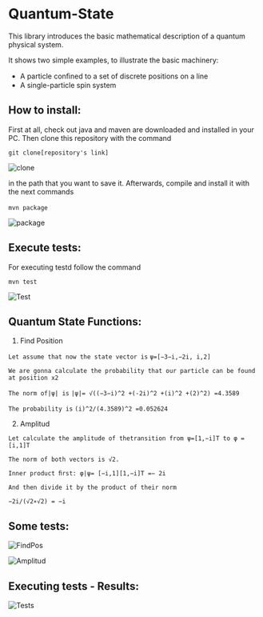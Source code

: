 # Quantum-State

This library introduces the basic mathematical description of a quantum physical system. 

It shows two simple examples, to illustrate the basic machinery:

- A particle conﬁned to a set of discrete positions on a line 
- A single-particle spin system
 

## How to install:
First at all, check out java and maven are downloaded and installed in your PC.
Then clone this repository with the command ­

```git clone[repository's link]­``` 

![clone](https://user-images.githubusercontent.com/53835467/66263790-6113c980-e7be-11e9-83ad-63c8567fd10c.PNG)

in the path that you want to save it.
Afterwards, compile and install it with the next commands

­```mvn package­```

![package](https://user-images.githubusercontent.com/53835467/66263795-6a9d3180-e7be-11e9-9b50-d6b7282dc017.PNG)


## Execute tests:
For executing testd follow the command

```mvn test```

![Test](https://user-images.githubusercontent.com/53835467/66263801-77ba2080-e7be-11e9-8d18-c2fbe1cbeb22.PNG)

## Quantum State Functions:

1. Find Position

``` Let assume that now the state vector is ```
``` ψ=[−3−i,−2i, i,2] ```

``` We are gonna calculate the probability that our particle can be found at position x2 ```

``` The norm of|ψ| is ```
``` |ψ|= √((−3−i)^2 +(-2i)^2 +(i)^2 +(2)^2) =4.3589 ```

``` The probability is ```
``` (i)^2/(4.3589)^2 =0.052624 ```


2. Amplitud

``` Let calculate the amplitude of thetransition from ψ=[1,−i]T to φ =[i,1]T ```

``` The norm of both vectors is √2. ```

``` Inner product ﬁrst: φ|ψ= [−i,1][1,−i]T =− 2i ```

``` And then divide it by the product of their norm ```

``` −2i/(√2∗√2) = −i ```

## Some tests:

![FindPos](https://user-images.githubusercontent.com/53835467/66263806-83a5e280-e7be-11e9-8742-a6a84f53f54d.PNG)

![Amplitud](https://user-images.githubusercontent.com/53835467/66263811-8b658700-e7be-11e9-9459-fa9d2358c89a.PNG)

## Executing tests - Results:

![Tests](https://user-images.githubusercontent.com/53835467/66263814-928c9500-e7be-11e9-83e6-2ae5c16a6922.PNG)
